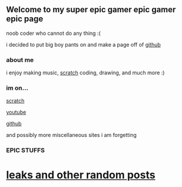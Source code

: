 ## Welcome to my super epic gamer epic gamer epic page

noob coder who cannot do any thing :(

i decided to put big boy pants on and make a page off of [github](https://github.com/)

### about me

i enjoy making music, [scratch](https://scratch.mit.edu/users/smashbrosyeah/) coding, drawing, and much more :)

### im on...

[scratch](https://scratch.mit.edu/users/smashbrosyeah/)

[youtube](https://www.youtube.com/channel/UCeygiXY9eUayGu6r2Vter-A)

[github](https://github.com/SmashHits)

and possibly more miscellaneous sites i am forgetting

### EPIC STUFFS

# [leaks and other random posts](https://smashhits.github.io/SmahHitsleaks/)
